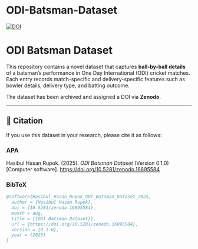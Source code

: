 # ODI-Batsman-Dataset

[![DOI](https://zenodo.org/badge/1040193478.svg)](https://doi.org/10.5281/zenodo.16895583)

# ODI Batsman Dataset

This repository contains a novel dataset that captures **ball-by-ball details** of a batsman’s performance in One Day International (ODI) cricket matches.  
Each entry records match-specific and delivery-specific features such as bowler details, delivery type, and batting outcome.  

The dataset has been archived and assigned a DOI via **Zenodo**.  

---

## 📖 Citation

If you use this dataset in your research, please cite it as follows:

### APA
Hasibul Hasan Rupok. (2025). *ODI Batsman Dataset* (Version 0.1.0) [Computer software]. https://doi.org/10.5281/zenodo.16895584

### BibTeX
```bibtex
@software{Hasibul_Hasan_Rupok_ODI_Batsman_Dataset_2025,
  author = {Hasibul Hasan Rupok},
  doi = {10.5281/zenodo.16895584},
  month = aug,
  title = {{ODI Batsman Dataset}},
  url = {https://doi.org/10.5281/zenodo.16895584},
  version = {0.1.0},
  year = {2025}
}

